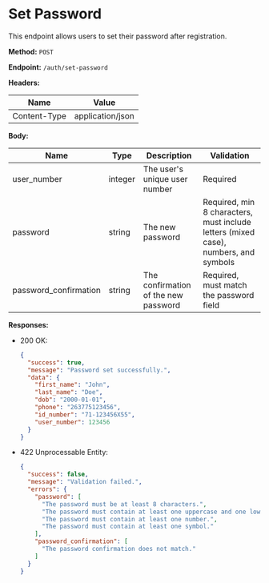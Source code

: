 # Set Password

This endpoint allows users to set their password after registration.

**Method:** `POST`

**Endpoint:** `/auth/set-password`

**Headers:**

| Name         | Value            |
|--------------|------------------|
| Content-Type | application/json |

**Body:**

| Name                  | Type   | Description                   | Validation                                             |
|-----------------------|--------|-------------------------------|--------------------------------------------------------|
| user_number           | integer | The user's unique user number | Required                                              |
| password              | string | The new password              | Required, min 8 characters, must include letters (mixed case), numbers, and symbols |
| password_confirmation | string | The confirmation of the new password | Required, must match the password field         |

**Responses:**

- 200 OK:
  ```json
  {
    "success": true,
    "message": "Password set successfully.",
    "data": {
      "first_name": "John",
      "last_name": "Doe",
      "dob": "2000-01-01",
      "phone": "263775123456",
      "id_number": "71-123456X55",
      "user_number": 123456
    }
  }
  ```

- 422 Unprocessable Entity:
  ```json
  {
    "success": false,
    "message": "Validation failed.",
    "errors": {
      "password": [
        "The password must be at least 8 characters.",
        "The password must contain at least one uppercase and one lowercase letter.",
        "The password must contain at least one number.",
        "The password must contain at least one symbol."
      ],
      "password_confirmation": [
        "The password confirmation does not match."
      ]
    }
  }
  ```
